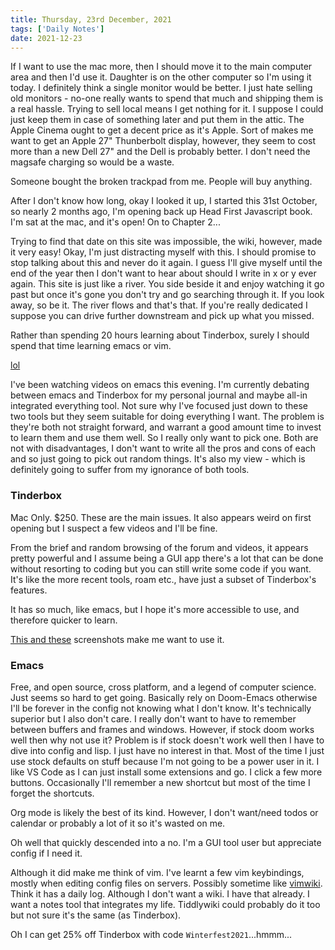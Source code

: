 ```yaml
---
title: Thursday, 23rd December, 2021
tags: ['Daily Notes']
date: 2021-12-23
---
```


If I want to use the mac more, then I should move it to the main computer area and then I'd use it. Daughter is on the other computer so I'm using it today. I definitely think a single monitor would be better. I just hate selling old monitors - no-one really wants to spend that much and shipping them is a real hassle. Trying to sell local means I get nothing for it. I suppose I could just keep them in case of something later and put them in the attic. The Apple Cinema ought to get a decent price as it's Apple. Sort of makes me want to get an Apple 27" Thunberbolt display, however, they seem to cost more than a new Dell 27" and the Dell is probably better. I don't need the magsafe charging so would be a waste.

Someone bought the broken trackpad from me. People will buy anything.

After I don't know how long, okay I looked it up, I started this 31st October, so nearly 2 months ago, I'm opening back up Head First Javascript book. I'm sat at the mac, and it's open! On to Chapter 2...

Trying to find that date on this site was impossible, the wiki, however, made it very easy! Okay, I'm just distracting myself with this. I should promise to stop talking about this and never do it again. I guess I'll give myself until the end of the year then I don't want to hear about should I write in x or y ever again. This site is just like a river. You side beside it and enjoy watching it go past but once it's gone you don't try and go searching through it. If you look away, so be it. The river flows and that's that. If you're really dedicated I suppose you can drive further downstream and pick up what you missed.

Rather than spending 20 hours learning about Tinderbox, surely I should spend that time learning emacs or vim.

[lol](https://log4jmemes.com)

I've been watching videos on emacs this evening. I'm currently debating between emacs and Tinderbox for my personal journal and maybe all-in integrated everything tool. Not sure why I've focused just down to these two tools but they seem suitable for doing everything I want. The problem is they're both not straight forward, and warrant a good amount time to invest to learn them and use them well. So I really only want to pick one. Both are not with disadvantages, I don't want to write all the pros and cons of each and so just going to pick out random things. It's also my view - which is definitely going to suffer from my ignorance of both tools.

### Tinderbox

Mac Only. $250. These are the main issues. It also appears weird on first opening but I suspect a few videos and I'll be fine.

From the brief and random browsing of the forum and videos, it appears pretty powerful and I assume being a GUI app there's a lot that can be done without resorting to coding but you can still write some code if you want. It's like the more recent tools, roam etc., have just a subset of Tinderbox's features.

It has so much, like emacs, but I hope it's more accessible to use, and therefore quicker to learn.

[This and these](https://archive.baty.net/2018/tinderbox-daybook-tour/) screenshots make me want to use it.

### Emacs

Free, and open source, cross platform, and a legend of computer science. Just seems so hard to get going. Basically rely on Doom-Emacs otherwise I'll be forever in the config not knowing what I don't know. It's technically superior but I also don't care. I really don't want to have to remember between buffers and frames and windows. However, if stock doom works well then why not use it? Problem is if stock doesn't work well then I have to dive into config and lisp. I just have no interest in that. Most of the time I just use stock defaults on stuff because I'm not going to be a power user in it. I like VS Code as I can just install some extensions and go. I click a few more buttons. Occasionally I'll remember a new shortcut but most of the time I forget the shortcuts.

Org mode is likely the best of its kind. However, I don't want/need todos or calendar or probably a lot of it so it's wasted on me.

Oh well that quickly descended into a no. I'm a GUI tool user but appreciate config if I need it.

Although it did make me think of vim. I've learnt a few vim keybindings, mostly when editing config files on servers. Possibly sometime like [vimwiki](https://github.com/vimwiki/vimwiki). Think it has a daily log. Although I don't want a wiki. I have that already. I want a notes tool that integrates my life. Tiddlywiki could probably do it too but not sure it's the same (as Tinderbox).


Oh I can get 25% off Tinderbox with code `Winterfest2021`...hmmm...
